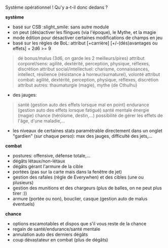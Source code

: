 Système opérationnel ! Qu'y a-t-il donc dedans ?

**système**

- basé sur CSB :slight_smile: sans autre module
- on peut (dés)activer les flingues (via l'époque), le Mythe, et la magie
- mode édition pour désactiver certaines modifications de champs en jeu
- basé sur les règles de BoL: attribut [+carrière] [+/-(dés)avantages ou effets] + 2d6 >= 9
> dé bonus/malus (3d6, on garde les 2 meilleurs/pires)
> attribut corporel/sens: agilité, dextérité, perception, physique, réflexes, discrétion
> attribut social/intellectuel: charisme, connaissances, intellect, résilience (résistance à horreur/surnaturel), volonté
> attribut combat: agilité, dextérité, perception, physique, réflexes, discrétion
> attribut autres: thaumaturgie (magie), mythe (de Cthulhu)
- des jauges:
> santé (gestion auto des effets lorsque mal en point)
> endurance (gestion auto des effets lorsque fatigué)
> santé mentale
> énergie (magie)
> chance (héroïsme, destin,...)
> possibilité de gérer les effets de l'âge, d'une maladie,...
- les niveaux de certaines stats paramétrable directement dans un onglet "gardien" (sur chaque perso): max des jauges, difficulté des jets,...

**combat**

- postures: offensive, défense totale,...
- dégâts létaux/non-létaux
- dégâts gérant l'armure de la cible
- portées (pas sur la carte mais dans la fenêtre de jet)
- gestion des rafales (règle de Everywhen) et des cibles (une ou plusieurs)
- gestion des munitions et des chargeurs (plus de balles, on ne peut plus tirer :))
- armure (portée ou non), bouclier, casque (gestion auto de malus éventuels)

**chance**

- options escamotables et dispos que s'il vous reste de la chance
- regain de santé/endurance/santé mentale
- annulation auto des derniers dégâts
- coup dévastateur en combat (plus de dégâts)
